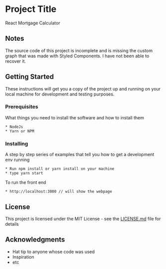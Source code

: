 # Project Title

React Mortgage Calculator

## Notes
The source code of this project is incomplete and is missing the custom graph that was made with Styled Components. I have not been able to recover it.

## Getting Started

These instructions will get you a copy of the project up and running on your local machine for development and testing purposes.

### Prerequisites

What things you need to install the software and how to install them

```
* NodeJs
* Yarn or NPM
```

### Installing

A step by step series of examples that tell you how to get a development env running

```
* Run npm install or yarn install on your machine
* type yarn start
```

To run the front end
```
* http://localhost:3000 // will show the webpage
```

## License

This project is licensed under the MIT License - see the [LICENSE.md](LICENSE.md) file for details

## Acknowledgments

* Hat tip to anyone whose code was used
* Inspiration
* etc
